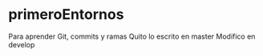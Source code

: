 # primeroEntornos
Para aprender Git, commits y ramas
Quito lo escrito en master
Modifico en develop
